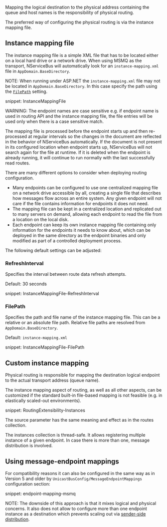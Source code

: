 Mapping the logical destination to the physical address containing the queue and host names is the responsibility of physical routing. 

The preferred way of configuring the physical routing is via the instance mapping file.


## Instance mapping file

The instance mapping file is a simple XML file that has to be located either on a local hard drive or a network drive. When using MSMQ as the transport, NServiceBus will automatically look for an `instance-mapping.xml` file in `AppDomain.BaseDirectory`.

NOTE: When running under ASP.NET the `instance-mapping.xml` file may not be located in `AppDomain.BaseDirectory`. In this case specify the path using the [`FilePath`](#instance-mapping-file-filepath) setting.

snippet: InstanceMappingFile

WARNING: The endpoint names are case sensitive e.g. if endpoint name is used in routing API and the instance mapping file, the file entries will be used only when there is a case sensitive match. 

The mapping file is processed before the endpoint starts up and then re-processed at regular intervals so the changes in the document are reflected in the behavior of NServiceBus automatically. If the document is not present in its configured location when endpoint starts up, NServiceBus will not search again for the file at runtime. If it is deleted when the endpoint is already running, it will continue to run normally with the last successfully read routes.

There are many different options to consider when deploying routing configuration.

 * Many endpoints can be configured to use one centralized mapping file on a network drive accessible by all, creating a single file that describes how messages flow across an entire system. Any given endpoint will not care if the file contains information for endpoints it does not need.
 * The mapping file can be kept in a centralized location and replicated out to many servers on demand, allowing each endpoint to read the file from a location on the local disk.
 * Each endpoint can keep its own instance mapping file containing only information for the endpoints it needs to know about, which can be deployed in the same directory as the endpoint binaries and only modified as part of a controlled deployment process.

The following default settings can be adjusted:
 
 
### RefreshInterval

Specifies the interval between route data refresh attempts.

Default: 30 seconds

snippet: InstanceMappingFile-RefreshInterval


### FilePath

Specifies the path and file name of the instance mapping file. This can be a relative or an absolute file path. Relative file paths are resolved from `AppDomain.BaseDirectory`.

Default: `instance-mapping.xml`

snippet: InstanceMappingFile-FilePath


## Custom instance mapping

Physical routing is responsible for mapping the destination logical endpoint to the actual transport address (queue name).

The instance mapping aspect of routing, as well as all other aspects, can be customized if the standard built-in file-based mapping is not feasible (e.g. in elastically scaled-out environments). 

snippet: RoutingExtensibility-Instances

The source parameter has the same meaning and effect as in the routes collection.

The instances collection is thread-safe. It allows registering multiple instance of a given endpoint. In case there is more than one, message distribution is involved.


## Using message-endpoint mappings

For compatibility reasons it can also be configured in the same way as in Version 5 and older by `UnicastBusConfig/MessageEndpointMappings` configuration section:

snippet: endpoint-mapping-msmq

NOTE: The downside of this approach is that it mixes logical and physical concerns. It also does not allow to configure more than one endpoint instance as a destination which prevents scaling out via [sender-side distribution](/nservicebus/msmq/sender-side-distribution.md).
